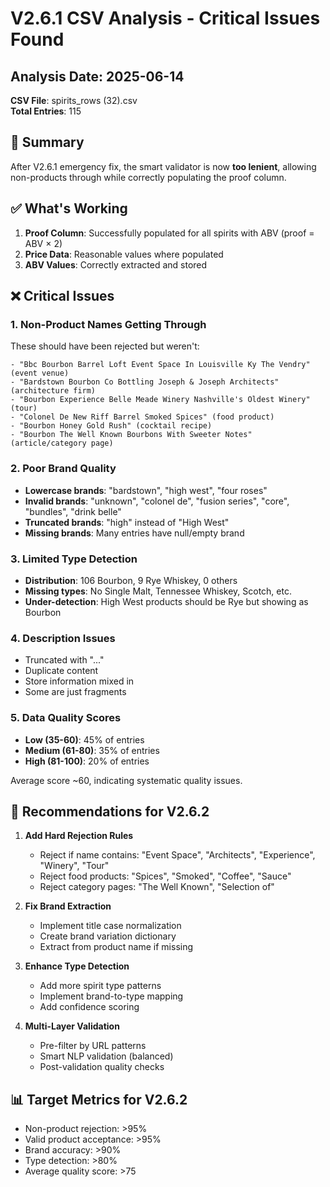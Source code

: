 
# V2.6.1 CSV Analysis - Critical Issues Found

## Analysis Date: 2025-06-14
**CSV File**: spirits_rows (32).csv  
**Total Entries**: 115

## 🎯 Summary
After V2.6.1 emergency fix, the smart validator is now **too lenient**, allowing non-products through while correctly populating the proof column.

## ✅ What's Working
1. **Proof Column**: Successfully populated for all spirits with ABV (proof = ABV × 2)
2. **Price Data**: Reasonable values where populated
3. **ABV Values**: Correctly extracted and stored

## ❌ Critical Issues

### 1. Non-Product Names Getting Through
These should have been rejected but weren't:
```
- "Bbc Bourbon Barrel Loft Event Space In Louisville Ky The Vendry" (event venue)
- "Bardstown Bourbon Co Bottling Joseph & Joseph Architects" (architecture firm)
- "Bourbon Experience Belle Meade Winery Nashville's Oldest Winery" (tour)
- "Colonel De New Riff Barrel Smoked Spices" (food product)
- "Bourbon Honey Gold Rush" (cocktail recipe)
- "Bourbon The Well Known Bourbons With Sweeter Notes" (article/category page)
```

### 2. Poor Brand Quality
- **Lowercase brands**: "bardstown", "high west", "four roses"
- **Invalid brands**: "unknown", "colonel de", "fusion series", "core", "bundles", "drink belle"
- **Truncated brands**: "high" instead of "High West"
- **Missing brands**: Many entries have null/empty brand

### 3. Limited Type Detection
- **Distribution**: 106 Bourbon, 9 Rye Whiskey, 0 others
- **Missing types**: No Single Malt, Tennessee Whiskey, Scotch, etc.
- **Under-detection**: High West products should be Rye but showing as Bourbon

### 4. Description Issues
- Truncated with "..." 
- Duplicate content
- Store information mixed in
- Some are just fragments

### 5. Data Quality Scores
- **Low (35-60)**: 45% of entries
- **Medium (61-80)**: 35% of entries
- **High (81-100)**: 20% of entries

Average score ~60, indicating systematic quality issues.

## 🔧 Recommendations for V2.6.2

1. **Add Hard Rejection Rules**
   - Reject if name contains: "Event Space", "Architects", "Experience", "Winery", "Tour"
   - Reject food products: "Spices", "Smoked", "Coffee", "Sauce"
   - Reject category pages: "The Well Known", "Selection of"

2. **Fix Brand Extraction**
   - Implement title case normalization
   - Create brand variation dictionary
   - Extract from product name if missing

3. **Enhance Type Detection**
   - Add more spirit type patterns
   - Implement brand-to-type mapping
   - Add confidence scoring

4. **Multi-Layer Validation**
   - Pre-filter by URL patterns
   - Smart NLP validation (balanced)
   - Post-validation quality checks

## 📊 Target Metrics for V2.6.2
- Non-product rejection: >95%
- Valid product acceptance: >95%
- Brand accuracy: >90%
- Type detection: >80%
- Average quality score: >75